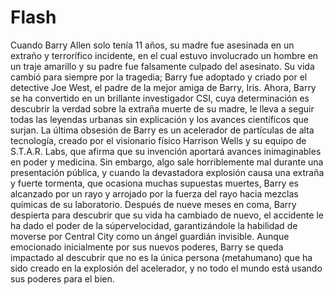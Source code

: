 # Flash

Cuando Barry Allen solo tenía 11 años, su madre fue asesinada en un extraño y terrorífico incidente, en el cual estuvo involucrado un hombre en un traje amarillo y su padre fue falsamente culpado del asesinato. Su vida cambió para siempre por la tragedia; Barry fue adoptado y criado por el detective Joe West, el padre de la mejor amiga de Barry, Iris. Ahora, Barry se ha convertido en un brillante investigador CSI, cuya determinación es descubrir la verdad sobre la extraña muerte de su madre, le lleva a seguir todas las leyendas urbanas sin explicación y los avances científicos que surjan. La última obsesión de Barry es un acelerador de partículas de alta tecnología, creado por el visionario físico Harrison Wells y su equipo de S.T.A.R. Labs, que afirma que su invención aportará avances inimaginables en poder y medicina. Sin embargo, algo sale horriblemente mal durante una presentación pública, y cuando la devastadora explosión causa una extraña y fuerte tormenta, que ocasiona muchas supuestas muertes, Barry es alcanzado por un rayo y arrojado por la fuerza del rayo hacia mezclas químicas de su laboratorio. Después de nueve meses en coma, Barry despierta para descubrir que su vida ha cambiado de nuevo, el accidente le ha dado el poder de la súpervelocidad, garantizándole la habilidad de moverse por Central City como un ángel guardián invisible. Aunque emocionado inicialmente por sus nuevos poderes, Barry se queda impactado al descubrir que no es la única persona (metahumano) que ha sido creado en la explosión del acelerador, y no todo el mundo está usando sus poderes para el bien.
